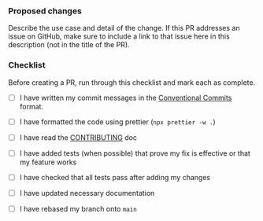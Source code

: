 ### Proposed changes
Describe the use case and detail of the change. If this PR addresses an issue
on GitHub, make sure to include a link to that issue here in this description
(not in the title of the PR).

### Checklist
Before creating a PR, run through this checklist and mark each as complete.

- [ ] I have written my commit messages in the [Conventional Commits](https://www.conventionalcommits.org/en/v1.0.0/) format.
- [ ] I have formatted the code using prettier (`npx prettier -w .`)
- [ ] I have read the [CONTRIBUTING](/CONTRIBUTING.md) doc
- [ ] I have added tests (when possible) that prove my fix is effective or that my feature works
- [ ] I have checked that all tests pass after adding my changes
- [ ] I have updated necessary documentation
- [ ] I have rebased my branch onto `main`

